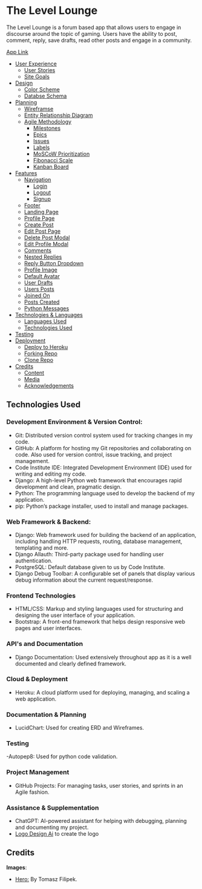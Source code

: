 # The Level Lounge
The Level Lounge is a forum based app that allows users to engage in discourse around the topic of gaming. Users have the ability to post, comment, reply, save drafts, read other posts and engage in a community. 

[App Link](https://level-lounge-16ccb4ef258a.herokuapp.com/)

- [User Experience](#user-experience)
  - [User Stories](#user-stories)
  - [Site Goals](#site-goals)
- [Design](#design)
  - [Color Scheme](#color-scheme)
  - [Databse Schema](#fonts)
- [Planning](#planning)
  - [Wireframse](#wireframes)
  - [Entity Relationship Diagram](#erd)
  - [Agile Methodology](#agile-methodology)
    - [Milestones](#milestones)
    - [Epics](#epics)
    - [Issues](#issues)
    - [Labels](#labels)
    - [MoSCoW Prioritization](#MoScoW)
    - [Fibonacci Scale](#fibonacci-scale)
    - [Kanban Board](#kanban-board)
- [Features](#features)
  - [Navigation](#navigation)
    - [Login](#log-in)
    - [Logout](#log-out)
    - [Signup](#signup)
  - [Footer](#footer)
  - [Landing Page](#landing-page)
  - [Profile Page](#profile-page)
  - [Create Post](#create-post)
  - [Edit Post Page](#edit-post)
  - [Delete Post Modal](#delete-post)
  - [Edit Profile Modal](#edit-profile)
  - [Comments](#comments)
  - [Nested Replies](#nested-replies)
  - [Reply Button Dropdown](#reply-button)
  - [Profile Image](#profile-image)
  - [Default Avatar](#default-avatar)
  - [User Drafts](#user-drafts)
  - [Users Posts](#user-posts)
  - [Joined On](#joined-on)
  - [Posts Created](#posts-created)
  - [Python Messages](#python-messages)
- [Technologies & Languages](#technologies&languages)
  - [Languages Used](#languages-used)
  - [Technologies Used](#technologies-used)
- [Testing](/TESTING.md)
- [Deployment](#deployment)
  - [Deploy to Heroku](#deploy-to-heroku)
  - [Forking Repo](#forking-repo)
  - [Clone Repo](#clone-repo)
- [Credits](#credits)
  - [Content](#content)
  - [Media](#media)
  - [Acknowledgements](#acknowledgements)

## Technologies Used

### **Development Environment & Version Control:**

- Git: Distributed version control system used for tracking changes in my code.
- GitHub: A platform for hosting my Git repositories and collaborating on code. Also used for version control, issue tracking, and project management.
- Code Institute IDE: Integrated Development Environment (IDE) used for writing and editing my code.
- Django: A high-level Python web framework that encourages rapid development and clean, pragmatic design.
- Python: The programming language used to develop the backend of my application.
- pip: Python’s package installer, used to install and manage packages.

### **Web Framework & Backend:**

- Django: Web framework used for building the backend of an application, including handling HTTP requests, routing, database management, templating and more.
- Django Allauth: Third-party package used for handling user authentication.
- PostgreSQL: Default database given to us by Code Institute.
- Django Debug Toolbar: A configurable set of panels that display various debug information about the current request/response.

### **Frontend Technologies**

- HTML/CSS: Markup and styling languages used for structuring and designing the user interface of your application.
- Bootstrap: A front-end framework that helps design responsive web pages and user interfaces.

### **API's and Documentation**

- Django Documentation: Used extensively throughout app as it is a well documented and clearly defined framework.

### **Cloud & Deployment**

- Heroku: A cloud platform used for deploying, managing, and scaling a web application.

### **Documentation & Planning**

- LucidChart: Used for creating ERD and Wireframes.

### **Testing**

-Autopep8: Used for python code validation.

### **Project Management**

- GitHub Projects: For managing tasks, user stories, and sprints in an Agile fashion.

### **Assistance & Supplementation**

- ChatGPT: AI-powered assistant for helping with debugging, planning and documenting my project.
- [Logo Design Ai](https://logodesign.ai/) to create the logo

## Credits

**Images**:
- [Hero:](https://www.pexels.com/photo/low-light-photo-of-nes-controller-1637436/) By Tomasz Filipek.